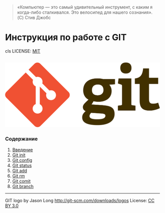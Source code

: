 >«Компьютер — это самый удивительный инструмент,
с каким я когда-либо сталкивался.
Это велосипед для нашего сознания».  
(C) Стив Джобс

# Инструкция по работе с GIT
cls
LICENSE: [MIT](./license.md)

![git logo](./assets/1920px-Git-logo.svg.png)
---
### Содержание
1. [Введение](./introduction.md)
2. [Git init](./init.md)
3. [Git config](./config.md)
4. [Git status](./status.md)
5. [Git add](./add.md)
6. [Git rm](./rm.md)
7. [Git comit](./comit.md)
8. [Git branch](./branch.md)





---
GIT logo by Jason Long http://git-scm.com/downloads/logos
License: [CC BY 3.0](https://creativecommons.org/licenses/by/3.0/)